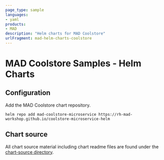 ```yaml
---
page_type: sample
languages:
- yaml
products:
- MAD
description: "Helm charts for MAD Coolstore"
urlFragment: mad-helm-charts-coolstore
---
```


# MAD Coolstore Samples - Helm Charts

## Configuration

Add the MAD Coolstore chart repository.

```
helm repo add mad-coolstore-microservice https://rh-mad-workshop.github.io/coolstore-microservice-helm
```

## Chart source

All chart source material including chart readme files are found under the [chart-source directory](/chart-source/).